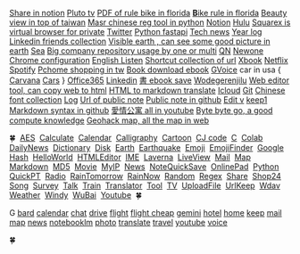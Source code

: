 



[Share in notion](https://todaynews.jwint.net/news/Favorite%20&%20Share%2049914338890b46ba9dbc206b349666d9)
[Pluto tv](https://pluto.tv/en/live-tv/5268abcd0ce20a8472000114)
[PDF of rule bike in florida](./佛羅裡達州自行車法_%20自行車法.pdf)
[**B**ike rule in florida](https://www.bikelaw.com/laws/florida/)
[Beauty view in top of taiwan](https://www.google.com.tw/maps/@23.4699967,120.957445,3a,75y,90t/data=!3m8!1e1!3m6!1sAF1QipPw4pGsmPLHx48PLzTIudX0PmDEW1wFJ6MTTk6w!2e10!3e11!6shttps:%2F%2Flh5.googleusercontent.com%2Fp%2FAF1QipPw4pGsmPLHx48PLzTIudX0PmDEW1wFJ6MTTk6w%3Dw203-h100-k-no-pi0-ya261.18533-ro0-fo100!7i8192!8i4096?hl=zh-TW&entry=ttu)
[Masr chinese reg tool in python](https://github.com/nobody132/masr/blob/master/docs/train.md)
[Notion](https://www.notion.so/)
[Hulu](https://www.hulu.com/content?tab=tv)
[Squarex is virtual browser for private](https://public.sqrx.com/web/)
[Twitter](https://twitter.com/)
[Python fastapi](https://fastapi.tiangolo.com/tutorial/first-steps/)
[Tech news](https://technews.tw/)
[Year log](https://github.com/vNZNaaxjiPcoUd/Log/blob/newnote/life/yearlog.md)
[Linkedin friends collection](https://github.com/vNZNaaxjiPcoUd/privatee788c23d1c739241ad977bc5cb3344/blob/etc/linkedin%20friend.md)
[Visible earth , can see some good picture in earth](https://visibleearth.nasa.gov/)
[Sea](https://jj.jwint.net/ReadStuffSave/NewBook/%E6%B5%B7)
[Big company repository usage by one or multi](https://jj.jwint.net/ReadStuffSave/all%20of%20their%20code%20in%20one%20repository)
[QN](https://www.protectedtext.com/r61PFT8bLumN9YcVAMhwD6H2U4HHJiheBtYAdH1ZjM?DB79vI46GlgXrjw5nda5NSFZ9Aay9bQWZHopqwjZPGOHjdWAmstBw5N77ncTEkdMiWKUEXZN8GXlUM6ccmsUL9qK9ZHdC3CghI1wB5lxlxyW7rEUiR3cI6UjaL270yOcJUKXDCASgVipCxxuPK1JBTZ0ZQ2Y5u2FRhGE2SAq92mEGirLKnfupfum9FtqmluCIypEVcu8yQVoxysvlvYtLMB52d3AODHHQjJHEj4jHkqbohNzfmvNZNaaxjiPcoUdRqosTY2zwY4pzmz9mKS4Ny6hrOuOfJ6z3CwbsqtjAerDjDrYx1UvideKoNHPLkd3uQcTi3eyzZKxSPJpGYFDw2B)
[Newone](./newone.md)
[Chrome configuration](chrome://net-internals/#dns)
[English Listen](./englishListen.md)
[Shortcut collection of url](./shortcut.md)
[Xbook](./xbook.md)
[Netflix](https://www.netflix.com/)
[Spotify](https://open.spotify.com/)
[Pchome shopping in tw](https://24h.pchome.com.tw/)
[Book download ebook](https://www.haodoo.net/)
[GVoice](https://voice.google.com/)
car in usa {
  [Carvana](https://www.carvana.com/)
  [Cars](https://www.cars.com/)
  }
[Office365](https://www.microsoft365.com/)
[Linkedin](https://www.linkedin.com/feed/)
[書 ebook save](https://github.com/vNZNaaxjiPcoUd/Chinese-Font-From-Taiwan/tree/main/%E6%9B%B8)
[Wodegerenjilu](https://github.com/vNZNaaxjiPcoUd/privatee788c23d1c739241ad977bc5cb3344/tree/etc)
[Web editor tool, can copy web to html](https://onlinehtmleditor.dev/)
[HTML to markdown translate](https://www.convertsimple.com/convert-html-to-markdown/)
[Icloud](https://www.icloud.com/)
[Git](https://www.protectedtext.com/f140f491cecf8ac89ade0d50e3919a7758d70477378c475e16be077)
[Chinese font collection](https://github.com/vNZNaaxjiPcoUd/Chinese-Font-From-Taiwan)
[Log](https://github.com/vNZNaaxjiPcoUd/Log)
[Url of public note](https://share.jwint.net/)
[Public note in github](https://github.com/vNZNaaxjiPcoUd/ReadStuffSave/blob/MyStudy/README.md)
[Edit v](https://github.com/vNZNaaxjiPcoUd/www/blob/etc/README.md)
[keep1](https://github.com/vNZNaaxjiPcoUd/privatee788c23d1c739241ad977bc5cb3344/blob/etc/keep1.md)
[Markdown syntax in github](https://docs.github.com/zh/get-started/writing-on-github/getting-started-with-writing-and-formatting-on-github/basic-writing-and-formatting-syntax)
[愛情公寓 all in youtube](https://www.youtube.com/playlist?list=PL9P9juNnx4d6Am-hJ4HtP0XqnzsUxJGK5)
[Byte byte go, a good compute knowledge](https://www.youtube.com/@ByteByteGo/community)
[Geohack map, all the map in web](https://geohack.toolforge.org/geohack.php?language=zh&pagename=%E5%8C%97%E9%A9%AC%E9%87%8C%E4%BA%9A%E7%BA%B3%E7%BE%A4%E5%B2%9B&params=15_11_06_N_145_44_28_E_)


🍀 
[AES](https://aes.jwint.net/) 
[Calculate](https://cal.jwint.net/) 
[Calendar](https://calendar.jwint.net/) 
[Calligraphy](https://calligraphylist.jwint.net/) 
[Cartoon](https://carton.jwint.net/) 
[CJ code](https://cj.jwint.net/) 
[C](https://conline.jwint.net/) 
[Colab](https://colab.jwint.net/) 
[DailyNews](https://ppp.jwint.net/todaynews) 
[Dictionary](https://dic.jwint.net/) 
[Disk](https://disk.jwint.net/) 
[Earth](https://earth.jwint.net/) 
[Earthquake](https://earthquake.jwint.net/) 
[Emoji](https://emoji.jwint.net/) 
[EmojiFinder](https://emojifinder.jwint.net/) 
[Google](https://google.jwint.net/) 
[Hash](https://hash.jwint.net/) 
[HelloWorld](https://owl.jwint.net/HelloWorld) 
[HTMLEditor](https://html.jwint.net/) 
[IME](https://ime.jwint.net/) 
[Laverna](https://laverna.jwint.net/) 
[LiveView](https://liveview.jwint.net/) 
[Mail](https://mail.jwint.net/) 
[Map](https://map.jwint.net/) 
[Markdown](https://md.jwint.net/) 
[MD5](https://md5.jwint.net/) 
[Movie](https://movie.jwint.net/) 
[MyIP](https://myip.jwint.net/) 
[News](https://news.jwint.net/) 
[NoteQuickSave](https://n.jwint.net/) 
[OnlinePad](https://onlinepad.jwint.net/) 
[Python](https://python.jwint.net/) 
[QuickPT](https://qp.jwint.net/) 
[Radio](https://radio.jwint.net/) 
[RainTomorrow](https://rain.jwint.net/) 
[RainNow](https://rainnow.jwint.net/) 
[Random](https://random.jwint.net/) 
[Regex](https://regex.jwint.net/) 
[Share](https://share.jwint.net/) 
[Shop24](https://shop.jwint.net/) 
[Song](https://song.jwint.net/) 
[Survey](https://n.jwint.net/) 
[Talk](https://talk.jwint.net/) 
[Train](https://train.jwint.net/) 
[Translator](https://trans.jwint.net/) 
[Tool](https://tool.jwint.net/) 
[TV](https://tv.jwint.net/) 
[UploadFile](https://u.jwint.net/) 
[UrlKeep](https://url.jwint.net/) 
[Wdav](https://wdav.jwint.net/) 
[Weather](https://weather.jwint.net/) 
[Windy](https://windy.jwint.net/) 
[WuBai](https://500.jwint.net/) 
[Youtube](https://youtube.jwint.net/) 
🍀 

G
[bard](https://bard.google.com/)
[calendar](https://calendar.google.com/)
[chat](https://mail.google.com/chat/)
[drive](https://drive.google.com/)
[flight](https://www.google.com/travel/flights)
[flight cheap](https://www.google.com/travel/explore)
[gemini](https://gemini.google.com/app)
[hotel](https://www.google.com/travel/search)
[home](https://home.google.com/)
[keep](https://keep.google.com/)
[mail](https://mail.google.com/)
[map](https://www.google.com.tw/maps/@23.7574949,121.200516,8z?hl=zh-TW)
[news](https://news.google.com/home?hl=en-US&gl=US&ceid=US:en)
[notebooklm](https://notebooklm.google.com/)
[photo](https://photos.google.com/)
[translate](https://translate.google.com/?source=gtx&sl=en&tl=zh-TW&op=translate)
[travel](https://www.google.com/travel/)
[youtube](https://www.youtube.com/)
[voice](https://voice.google.com/)












🍀

